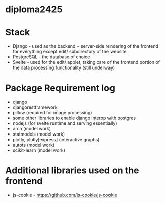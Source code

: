 # diploma2425

# Stack
- Django - used as the backend + server-side rendering of the frontend for everything except edit/ subdirectory of the website
- PostgreSQL - the database of choice
- Svelte - used for the edit/ applet, taking care of the frontend portion of the data processing functionality (still underway)

# Package Requirement log
- django
- djangorestframework
- pillow (required for image processing)
- some other libraries to enable django interop with postgres
- nodejs (for svelte runtime and serving essentially)
- arch (model work)
- statmodels (model work)
- plotly, plotly[express] (interactive graphs)
- autots (model work)
- scikit-learn (model work)
# Additional libraries used on the frontend
- js-cookie - https://github.com/js-cookie/js-cookie